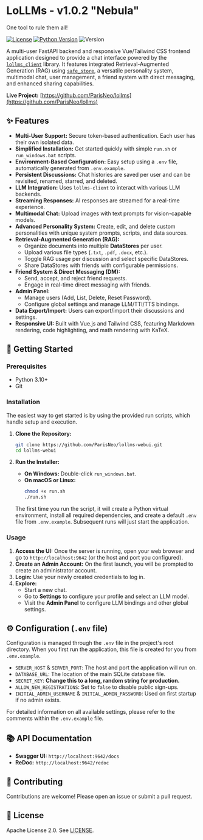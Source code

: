 # LoLLMs - v1.0.2 "Nebula"

One tool to rule them all!

[![License](https://img.shields.io/badge/License-Apache_2.0-blue.svg)](https://opensource.org/licenses/Apache-2.0)
[![Python Version](https://img.shields.io/badge/Python-3.10+-blue.svg)](https://www.python.org/downloads/)
![Version](https://img.shields.io/badge/Version-1.7.0-brightgreen)

A multi-user FastAPI backend and responsive Vue/Tailwind CSS frontend application designed to provide a chat interface powered by the [`lollms_client`](https://github.com/ParisNeo/lollms_client) library. It features integrated Retrieval-Augmented Generation (RAG) using [`safe_store`](https://github.com/ParisNeo/safe_store), a versatile personality system, multimodal chat, user management, a friend system with direct messaging, and enhanced sharing capabilities.

**Live Project:** [https://github.com/ParisNeo/lollms](https://github.com/ParisNeo/lollms)

## ✨ Features

*   **Multi-User Support:** Secure token-based authentication. Each user has their own isolated data.
*   **Simplified Installation:** Get started quickly with simple `run.sh` or `run_windows.bat` scripts.
*   **Environment-Based Configuration:** Easy setup using a `.env` file, automatically generated from `.env.example`.
*   **Persistent Discussions:** Chat histories are saved per user and can be revisited, renamed, starred, and deleted.
*   **LLM Integration:** Uses `lollms-client` to interact with various LLM backends.
*   **Streaming Responses:** AI responses are streamed for a real-time experience.
*   **Multimodal Chat:** Upload images with text prompts for vision-capable models.
*   **Advanced Personality System:** Create, edit, and delete custom personalities with unique system prompts, scripts, and data sources.
*   **Retrieval-Augmented Generation (RAG):**
    *   Organize documents into multiple **DataStores** per user.
    *   Upload various file types (`.txt`, `.pdf`, `.docx`, etc.).
    *   Toggle RAG usage per discussion and select specific DataStores.
    *   Share DataStores with friends with configurable permissions.
*   **Friend System & Direct Messaging (DM):**
    *   Send, accept, and reject friend requests.
    *   Engage in real-time direct messaging with friends.
*   **Admin Panel:**
    *   Manage users (Add, List, Delete, Reset Password).
    *   Configure global settings and manage LLM/TTI/TTS bindings.
*   **Data Export/Import:** Users can export/import their discussions and settings.
*   **Responsive UI:** Built with Vue.js and Tailwind CSS, featuring Markdown rendering, code highlighting, and math rendering with KaTeX.

## 🚀 Getting Started

### Prerequisites

*   Python 3.10+
*   Git

### Installation

The easiest way to get started is by using the provided run scripts, which handle setup and execution.

1.  **Clone the Repository:**
    ```bash
    git clone https://github.com/ParisNeo/lollms-webui.git
    cd lollms-webui
    ```

2.  **Run the Installer:**
    *   **On Windows:** Double-click `run_windows.bat`.
    *   **On macOS or Linux:**
        ```bash
        chmod +x run.sh
        ./run.sh
        ```
    The first time you run the script, it will create a Python virtual environment, install all required dependencies, and create a default `.env` file from `.env.example`. Subsequent runs will just start the application.

### Usage

1.  **Access the UI:** Once the server is running, open your web browser and go to `http://localhost:9642` (or the host and port you configured).
2.  **Create an Admin Account:** On the first launch, you will be prompted to create an administrator account.
3.  **Login:** Use your newly created credentials to log in.
4.  **Explore:**
    *   Start a new chat.
    *   Go to **Settings** to configure your profile and select an LLM model.
    *   Visit the **Admin Panel** to configure LLM bindings and other global settings.

## ⚙️ Configuration (`.env` file)

Configuration is managed through the `.env` file in the project's root directory. When you first run the application, this file is created for you from `.env.example`.

*   `SERVER_HOST` & `SERVER_PORT`: The host and port the application will run on.
*   `DATABASE_URL`: The location of the main SQLite database file.
*   `SECRET_KEY`: **Change this to a long, random string for production.**
*   `ALLOW_NEW_REGISTRATIONS`: Set to `false` to disable public sign-ups.
*   `INITIAL_ADMIN_USERNAME` & `INITIAL_ADMIN_PASSWORD`: Used on first startup if no admin exists.

For detailed information on all available settings, please refer to the comments within the `.env.example` file.

## 📚 API Documentation

*   **Swagger UI:** `http://localhost:9642/docs`
*   **ReDoc:** `http://localhost:9642/redoc`

## 🤝 Contributing

Contributions are welcome! Please open an issue or submit a pull request.

## 📜 License

Apache License 2.0. See [LICENSE](LICENSE).